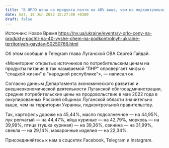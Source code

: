 ```yaml
---
title: "В ОРЛО цены на продукты почти на 40% выше, чем на подконтрольных Украине территориях — Гайдай"
date: Sat, 18 Jun 2022 15:27:00 +0300
draft: false
---
```

Источник: Новое Время https://nv.ua/ukraine/events/v-orlo-ceny-na-produkty-pochti-na-40-vyshe-chem-na-podkontrolnyh-ukraine-territoriyah-gayday-50250766.html


Об этом сообщил в Telegram глава Луганской ОВА Сергей Гайдай.

 «Мониторинг открытых источников по потребительским ценам на продукты питания в так называемой "ЛНР" опровергает мифы о "сладкой жизни" в "народной республике"», — написал он.

Согласно данным Департамента экономического развития и внешнеэкономической деятельности Луганской облгосадминистрации, средние потребительские цены на продовольствие в мае 2022 года в оккупированных Россией общинах Луганской области значительно выше, чем на территории Украины, подконтрольной правительству.

 Так, картофель дороже на 45,44%, масло подсолнечное — на 44,95%, лук репчатый — на 44,47%, яйца куриные — на 42,79%, морковь — на 39,99%, птица (тушка куриная) — на 39,36%, свинина — на 31,99%, свекла — на 29,14%, макаронные изделия — на 22,34%.

Присоединяйтесь к нам в соцсетях Facebook, Telegram и Instagram.
